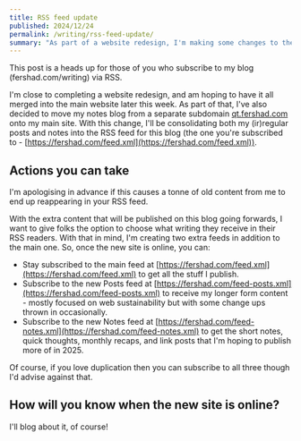 ```yaml
---
title: RSS feed update
published: 2024/12/24
permalink: /writing/rss-feed-update/
summary: "As part of a website redesign, I'm making some changes to the main RSS feed for this blog."
---
```


This post is a heads up for those of you who subscribe to my blog (fershad.com/writing) via RSS.

I'm close to completing a website redesign, and am hoping to have it all merged into the main website later this week. As part of that, I've also decided to move my notes blog from a separate subdomain [qt.fershad.com](https://qt.fershad.com) onto my main site. With this change, I'll be consolidating both my (ir)regular posts and notes into the RSS feed for this blog (the one you're subscribed to - [https://fershad.com/feed.xml](https://fershad.com/feed.xml)).

## Actions you can take

I'm apologising in advance if this causes a tonne of old content from me to end up reappearing in your RSS feed.

With the extra content that will be published on this blog going forwards, I want to give folks the option to choose what writing they receive in their RSS readers. With that in mind, I'm creating two extra feeds in addition to the main one. So, once the new site is online, you can:

- Stay subscribed to the main feed at [https://fershad.com/feed.xml](https://fershad.com/feed.xml) to get all the stuff I publish.
- Subscribe to the new Posts feed at [https://fershad.com/feed-posts.xml](https://fershad.com/feed-posts.xml) to receive my longer form content - mostly focused on web sustainability but with some change ups thrown in occasionally.
- Subscribe to the new Notes feed at [https://fershad.com/feed-notes.xml](https://fershad.com/feed-notes.xml) to get the short notes, quick thoughts, monthly recaps, and link posts that I'm hoping to publish more of in 2025.

Of course, if you love duplication then you can subscribe to all three though I'd advise against that.

## How will you know when the new site is online?

I'll blog about it, of course!
